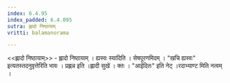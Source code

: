 ```yaml
---
index: 6.4.95
index_padded: 6.4.095
sutra: ह्लादो निष्ठायाम्
vritti: balamanorama

---
```

<<ह्लादो निष्ठायाम्>> - ह्लादो निष्ठायाम् । ह्यस्वः स्यादिति । सेषपूरणमिदम् । "खचि ह्यस्वः" इत्यतस्तदनुवृत्तेरिति भावः । प्रह्लन्न इति ।ह्लादी सुखे॑ । क्तः । "आईदितः" इति नेट् ।रदाभ्याण्ट मिति नत्वम् ।